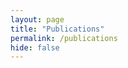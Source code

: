 ```yaml
---
layout: page
title: "Publications"
permalink: /publications
hide: false
---
```


<script src="https://bibbase.org/service/mendeley/339af71d-9727-3efb-a007-5c685dd1cf47?jsonp=1"></script> 

<!-- top right bottom left

### 2019

▶ _(Poster) [Clustering de données massives — Analyse de données de turbofans](files/poster-journeeED-2019.pdf)_, Journée scientifique de l'école doctorale [Galilée](https://ed-galilee.univ-paris13.fr/), 2019

▶ _[Additional material on the DESOM model](files/DESOM-additional-material.pdf)_

<a href="files/LDRC-2019-DeepArchitecturesJointClusteringVisualization-full-paper.pdf"><img src="assets/img/icons/pdf.png" height="42px" style="float: left; padding: 0; margin: 8px 0 0 -52px"/></a>**[Deep Architectures for Joint Clustering and Visualization](https://link.springer.com/chapter/10.1007/978-3-030-26142-9_10)**<br/>
_**Florent Forest**, Mustapha Lebbah, Hanene Azzag, Jérôme Lacaille_<br/>
Workshop on Learning Representations for Data Clustering (LDRC), Pacific-Asia conference on Knowledge Discovery and Data mining (PAKDD), 2019<br/>
_[10.1007/978-3-030-26142-9_10](https://doi.org/10.1007/978-3-030-26142-9_10)_<br/>
[[pdf]](files/LDRC-2019-DeepArchitecturesJointClusteringVisualization-full-paper.pdf)

<a href="files/ESANN-2019-DeepEmbeddedSOM-full-paper.pdf"><img src="assets/img/icons/pdf.png" height="42px" style="float: left; padding: 0; margin: 8px 0 0 -52px"/></a>**[Deep Embedded SOM: Joint Representation Learning and Self-Organization](https://www.i6doc.com/en/book/?gcoi=28001100931280)**<br/>
_**Florent Forest**, Mustapha Lebbah, Hanene Azzag, Jérôme Lacaille_<br/>
European Symposium on Artificial Neural Networks, Computational Intelligence and Machine Learning (ESANN), 2019<br/>
[[pdf]](files/ESANN-2019-DeepEmbeddedSOM-full-paper.pdf) [[presentation]](files/ESANN-2019-DeepEmbeddedSOM-pres.pdf) [[code]](https://github.com/FlorentF9/DESOM)

### 2018

<a href="files/IEEEBigData-2018-ForestLacailleLebbahAzzag-full-paper.pdf"><img src="assets/img/icons/pdf.png" height="42px" style="float: left; padding: 0; margin: 8px 0 0 -52px"/></a>**[A Generic and Scalable Pipeline for Large-Scale Analytics of Continuous Aircraft Engine Data](https://ieeexplore.ieee.org/document/8622297)**<br/>
_**Florent Forest**, Jérôme Lacaille, Mustapha Lebbah, Hanene Azzag_<br/>
IEEE International Conference on Big Data, 2018, pp. 1918-1924<br/>
_[10.1109/BigData.2018.8622297](https://doi.org/10.1109/BigData.2018.8622297)_<br/>
[[pdf]](files/IEEEBigData-2018-ForestLacailleLebbahAzzag-full-paper.pdf)

### Other

<a href="https://www.aanda.org/articles/aa/pdf/2016/09/aa28822-16.pdf"><img src="assets/img/icons/pdf.png" height="42px" style="float: left; padding: 0; margin: 8px 0 0 -52px"/></a>**[GammaLib and ctools-A software framework for the analysis of astronomical gamma-ray data](https://www.aanda.org/articles/aa/abs/2016/09/aa28822-16/aa28822-16.html)**<br/>
_J Knödlseder, M Mayer, C Deil, J-B Cayrou, E Owen, N Kelley-Hoskins, C-C Lu, R Buehler, **F Forest**, T Louge, H Siejkowski, K Kosack, L Gerard, A Schulz, P Martin, D Sanchez, S Ohm, T Hassan, S Brau-Nogué_<br/>
Astronomy &amp; Astrophysics, 2016/9/1, vol. 593, pp. A1<br/>
_[10.1051/0004-6361/201628822](https://doi.org/10.1051/0004-6361/201628822)_<br/>
[[pdf]](https://www.aanda.org/articles/aa/pdf/2016/09/aa28822-16.pdf)
-->

